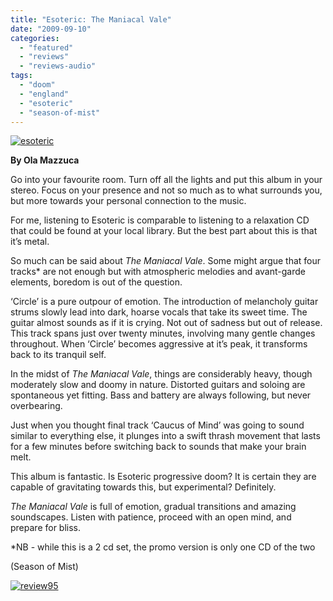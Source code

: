 ```yaml
---
title: "Esoteric: The Maniacal Vale"
date: "2009-09-10"
categories: 
  - "featured"
  - "reviews"
  - "reviews-audio"
tags: 
  - "doom"
  - "england"
  - "esoteric"
  - "season-of-mist"
---
```


[![esoteric](http://www.hellbound.ca/wp-content/uploads/2009/09/esoteric.jpg "esoteric")](http://www.hellbound.ca/wp-content/uploads/2009/09/esoteric.jpg)

**By Ola Mazzuca**

Go into your favourite room. Turn off all the lights and put this album in your stereo. Focus on your presence and not so much as to what surrounds you, but more towards your personal connection to the music.

For me, listening to Esoteric is comparable to listening to a relaxation CD that could be found at your local library. But the best part about this is that it’s metal.

So much can be said about _The Maniacal Vale_. Some might argue that four tracks\* are not enough but with atmospheric melodies and avant-garde elements, boredom is out of the question.

‘Circle’ is a pure outpour of emotion. The introduction of melancholy guitar strums slowly lead into dark, hoarse vocals that take its sweet time. The guitar almost sounds as if it is crying. Not out of sadness but out of release. This track spans just over twenty minutes, involving many gentle changes throughout. When ‘Circle’ becomes aggressive at it’s peak, it transforms back to its tranquil self.

In the midst of _The Maniacal Vale_, things are considerably heavy, though moderately slow and doomy in nature. Distorted guitars and soloing are spontaneous yet fitting. Bass and battery are always following, but never overbearing.

Just when you thought final track ‘Caucus of Mind’ was going to sound similar to everything else, it plunges into a swift thrash movement that lasts for a few minutes before switching back to sounds that make your brain melt.

This album is fantastic. Is Esoteric progressive doom? It is certain they are capable of gravitating towards this, but experimental? Definitely.

_The Maniacal Vale_ is full of emotion, gradual transitions and amazing soundscapes. Listen with patience, proceed with an open mind, and prepare for bliss.

\*NB - while this is a 2 cd set, the promo version is only one CD of the two

(Season of Mist)

[![review95](http://www.hellbound.ca/wp-content/uploads/2009/06/review95.png "review95")](http://www.hellbound.ca/wp-content/uploads/2009/06/review95.png)
